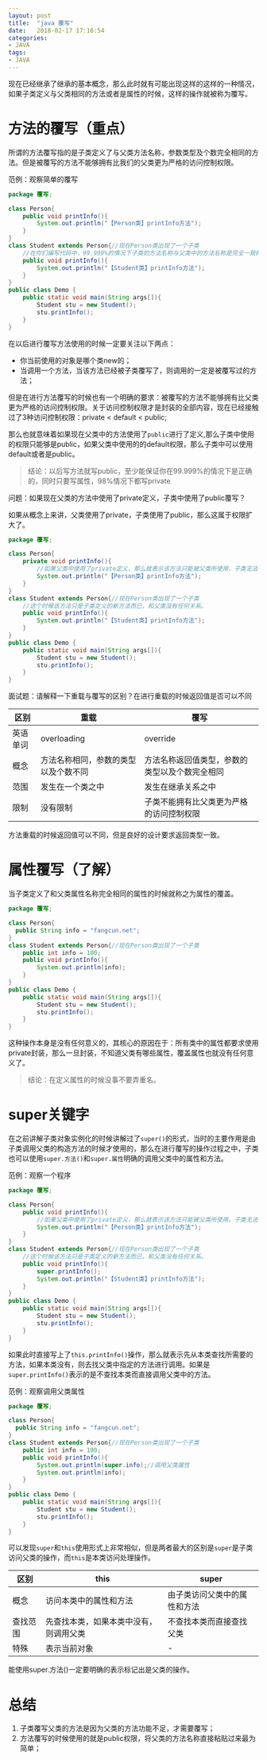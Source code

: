 ```yaml
---
layout: post
title:  "java 覆写"
date:   2018-02-17 17:16:54
categories:
- JAVA
tags:
- JAVA
---
```



现在已经继承了继承的基本概念，那么此时就有可能出现这样的这样的一种情况，如果子类定义与父类相同的方法或者是属性的时候，这样的操作就被称为覆写。




# 方法的覆写（重点）

所谓的方法覆写指的是子类定义了与父类方法名称，参数类型及个数完全相同的方法。但是被覆写的方法不能够拥有比我们的父类更为严格的访问控制权限。

范例：观察简单的覆写

```java
package 覆写;

class Person{
    public void printInfo(){
        System.out.println("【Person类】printInfo方法");
    }
}
class Student extends Person{//现在Person类出现了一个子类
    //在你们编写代码中，99.999%的情况下子类的方法名称与父类中的方法名称是完全一致的
    public void printInfo(){
        System.out.println("【Student类】printInfo方法");
    }
}
public class Demo {
    public static void main(String args[]){
        Student stu = new Student();
        stu.printInfo();
    }
}
```

在以后进行覆写方法使用的时候一定要关注以下两点：

- 你当前使用的对象是哪个类new的；
- 当调用一个方法，当该方法已经被子类覆写了，则调用的一定是被覆写过的方法；

但是在进行方法覆写的时候也有一个明确的要求：被覆写的方法不能够拥有比父类更为严格的访问控制权限。关于访问控制权限才是封装的全部内容，现在已经接触过了3种访问控制权限：private < default < public;

那么也就意味着如果现在父类中的方法使用了`public`进行了定义,那么子类中使用的权限只能够是public，如果父类中使用的的default权限，那么子类中可以使用default或者是public。

> 结论：以后写方法就写public，至少能保证你在99.999%的情况下是正确的，同时只要写属性，98%情况下都写private

问题：如果现在父类的方法中使用了private定义，子类中使用了public覆写？

如果从概念上来讲，父类使用了private，子类使用了public，那么这属于权限扩大了。


```java
package 覆写;

class Person{
    private void printInfo(){
        //如果父类中使用了private定义，那么就表示该方法只能被父类所使用，子类无法使用，也就是说子类根本不知道父类有这个方法
        System.out.println("【Person类】printInfo方法");
    }
}
class Student extends Person{//现在Person类出现了一个子类
    //这个时候该方法只是子类定义的新方法而已，和父类没有任何关系。
    public void printInfo(){
        System.out.println("【Student类】printInfo方法");
    }
}
public class Demo {
    public static void main(String args[]){
        Student stu = new Student();
        stu.printInfo();
    }
}
```

面试题：请解释一下重载与覆写的区别？在进行重载的时候返回值是否可以不同

|区别|重载|覆写|
|--|--|--|
|英语单词|overloading|override|
|概念|方法名称相同，参数的类型以及个数不同|方法名称返回值类型，参数的类型以及个数完全相同|
|范围|发生在一个类之中|发生在继承关系之中|
|限制|没有限制|子类不能拥有比父类更为严格的访问控制权限|

方法重载的时候返回值可以不同，但是良好的设计要求返回类型一致。


# 属性覆写（了解）

当子类定义了和父类属性名称完全相同的属性的时候就称之为属性的覆盖。

```java
package 覆写;

class Person{
  public String info = "fangcun.net";
}
class Student extends Person{//现在Person类出现了一个子类
    public int info = 100;
    public void printInfo(){
        System.out.println(info);
    }
}
public class Demo {
    public static void main(String args[]){
        Student stu = new Student();
        stu.printInfo();
    }
}
```

这种操作本身是没有任何意义的，其核心的原因在于：所有类中的属性都要求使用private封装，那么一旦封装，不知道父类有哪些属性，覆盖属性也就没有任何意义了。

> 结论：在定义属性的时候没事不要弄重名。

# super关键字

在之前讲解子类对象实例化的时候讲解过了`super()`的形式，当时的主要作用是由子类调用父类的构造方法的时候才使用的，那么在进行覆写的操作过程之中，子类也可以使用`super.方法()`和`super.属性`明确的调用父类中的属性和方法。

范例：观察一个程序

```java
package 覆写;

class Person{
    public void printInfo(){
        //如果父类中使用了private定义，那么就表示该方法只能被父类所使用，子类无法使用，也就是说子类根本不知道父类有这个方法
        System.out.println("【Person类】printInfo方法");
    }
}
class Student extends Person{//现在Person类出现了一个子类
    //这个时候该方法只是子类定义的新方法而已，和父类没有任何关系。
    public void printInfo(){
        super.printInfo();
        System.out.println("【Student类】printInfo方法");
    }
}
public class Demo {
    public static void main(String args[]){
        Student stu = new Student();
        stu.printInfo();
    }
}
```

如果此时直接写上了`this.printInfo()`操作，那么就表示先从本类查找所需要的方法，如果本类没有，则去找父类中指定的方法进行调用。如果是`super.printInfo()`表示的是不查找本类而直接调用父类中的方法。

范例：观察调用父类属性

```java
package 覆写;

class Person{
  public String info = "fangcun.net";
}
class Student extends Person{//现在Person类出现了一个子类
    public int info = 100;
    public void printInfo(){
        System.out.println(super.info);//调用父类属性
        System.out.println(info);
    }
}
public class Demo {
    public static void main(String args[]){
        Student stu = new Student();
        stu.printInfo();
    }
}
```

可以发现`super`和`this`使用形式上非常相似，但是两者最大的区别是`super`是子类访问父类的操作，而`this`是本类访问处理操作。

|区别|this|super|
|---|---|---|
|概念|访问本类中的属性和方法|由子类访问父类中的属性和方法|
|查找范围|先查找本类，如果本类中没有，则调用父类|不查找本类而直接查找父类|
|特殊|表示当前对象|-|

能使用super.方法()一定要明确的表示标记出是父类的操作。

# 总结

1. 子类覆写父类的方法是因为父类的方法功能不足，才需要覆写；
2. 方法覆写的时候使用的就是public权限，将父类的方法名称直接粘贴过来最为简单；

